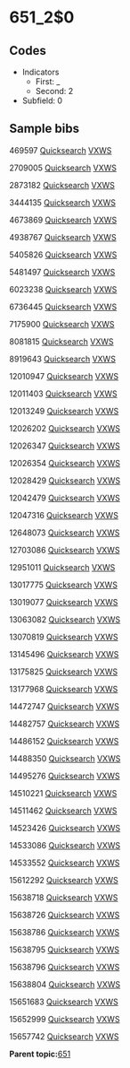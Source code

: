 # 651\_2$0

## Codes

-   Indicators
    -   First: \_
    -   Second: 2
-   Subfield: 0

## Sample bibs

469597 [Quicksearch](https://search.library.yale.edu/catalog/469597) [VXWS](http://prodorbis.library.yale.edu:7014/vxws/GetHoldingsService?bibId=469597)

2709005 [Quicksearch](https://search.library.yale.edu/catalog/2709005) [VXWS](http://prodorbis.library.yale.edu:7014/vxws/GetHoldingsService?bibId=2709005)

2873182 [Quicksearch](https://search.library.yale.edu/catalog/2873182) [VXWS](http://prodorbis.library.yale.edu:7014/vxws/GetHoldingsService?bibId=2873182)

3444135 [Quicksearch](https://search.library.yale.edu/catalog/3444135) [VXWS](http://prodorbis.library.yale.edu:7014/vxws/GetHoldingsService?bibId=3444135)

4673869 [Quicksearch](https://search.library.yale.edu/catalog/4673869) [VXWS](http://prodorbis.library.yale.edu:7014/vxws/GetHoldingsService?bibId=4673869)

4938767 [Quicksearch](https://search.library.yale.edu/catalog/4938767) [VXWS](http://prodorbis.library.yale.edu:7014/vxws/GetHoldingsService?bibId=4938767)

5405826 [Quicksearch](https://search.library.yale.edu/catalog/5405826) [VXWS](http://prodorbis.library.yale.edu:7014/vxws/GetHoldingsService?bibId=5405826)

5481497 [Quicksearch](https://search.library.yale.edu/catalog/5481497) [VXWS](http://prodorbis.library.yale.edu:7014/vxws/GetHoldingsService?bibId=5481497)

6023238 [Quicksearch](https://search.library.yale.edu/catalog/6023238) [VXWS](http://prodorbis.library.yale.edu:7014/vxws/GetHoldingsService?bibId=6023238)

6736445 [Quicksearch](https://search.library.yale.edu/catalog/6736445) [VXWS](http://prodorbis.library.yale.edu:7014/vxws/GetHoldingsService?bibId=6736445)

7175900 [Quicksearch](https://search.library.yale.edu/catalog/7175900) [VXWS](http://prodorbis.library.yale.edu:7014/vxws/GetHoldingsService?bibId=7175900)

8081815 [Quicksearch](https://search.library.yale.edu/catalog/8081815) [VXWS](http://prodorbis.library.yale.edu:7014/vxws/GetHoldingsService?bibId=8081815)

8919643 [Quicksearch](https://search.library.yale.edu/catalog/8919643) [VXWS](http://prodorbis.library.yale.edu:7014/vxws/GetHoldingsService?bibId=8919643)

12010947 [Quicksearch](https://search.library.yale.edu/catalog/12010947) [VXWS](http://prodorbis.library.yale.edu:7014/vxws/GetHoldingsService?bibId=12010947)

12011403 [Quicksearch](https://search.library.yale.edu/catalog/12011403) [VXWS](http://prodorbis.library.yale.edu:7014/vxws/GetHoldingsService?bibId=12011403)

12013249 [Quicksearch](https://search.library.yale.edu/catalog/12013249) [VXWS](http://prodorbis.library.yale.edu:7014/vxws/GetHoldingsService?bibId=12013249)

12026202 [Quicksearch](https://search.library.yale.edu/catalog/12026202) [VXWS](http://prodorbis.library.yale.edu:7014/vxws/GetHoldingsService?bibId=12026202)

12026347 [Quicksearch](https://search.library.yale.edu/catalog/12026347) [VXWS](http://prodorbis.library.yale.edu:7014/vxws/GetHoldingsService?bibId=12026347)

12026354 [Quicksearch](https://search.library.yale.edu/catalog/12026354) [VXWS](http://prodorbis.library.yale.edu:7014/vxws/GetHoldingsService?bibId=12026354)

12028429 [Quicksearch](https://search.library.yale.edu/catalog/12028429) [VXWS](http://prodorbis.library.yale.edu:7014/vxws/GetHoldingsService?bibId=12028429)

12042479 [Quicksearch](https://search.library.yale.edu/catalog/12042479) [VXWS](http://prodorbis.library.yale.edu:7014/vxws/GetHoldingsService?bibId=12042479)

12047316 [Quicksearch](https://search.library.yale.edu/catalog/12047316) [VXWS](http://prodorbis.library.yale.edu:7014/vxws/GetHoldingsService?bibId=12047316)

12648073 [Quicksearch](https://search.library.yale.edu/catalog/12648073) [VXWS](http://prodorbis.library.yale.edu:7014/vxws/GetHoldingsService?bibId=12648073)

12703086 [Quicksearch](https://search.library.yale.edu/catalog/12703086) [VXWS](http://prodorbis.library.yale.edu:7014/vxws/GetHoldingsService?bibId=12703086)

12951011 [Quicksearch](https://search.library.yale.edu/catalog/12951011) [VXWS](http://prodorbis.library.yale.edu:7014/vxws/GetHoldingsService?bibId=12951011)

13017775 [Quicksearch](https://search.library.yale.edu/catalog/13017775) [VXWS](http://prodorbis.library.yale.edu:7014/vxws/GetHoldingsService?bibId=13017775)

13019077 [Quicksearch](https://search.library.yale.edu/catalog/13019077) [VXWS](http://prodorbis.library.yale.edu:7014/vxws/GetHoldingsService?bibId=13019077)

13063082 [Quicksearch](https://search.library.yale.edu/catalog/13063082) [VXWS](http://prodorbis.library.yale.edu:7014/vxws/GetHoldingsService?bibId=13063082)

13070819 [Quicksearch](https://search.library.yale.edu/catalog/13070819) [VXWS](http://prodorbis.library.yale.edu:7014/vxws/GetHoldingsService?bibId=13070819)

13145496 [Quicksearch](https://search.library.yale.edu/catalog/13145496) [VXWS](http://prodorbis.library.yale.edu:7014/vxws/GetHoldingsService?bibId=13145496)

13175825 [Quicksearch](https://search.library.yale.edu/catalog/13175825) [VXWS](http://prodorbis.library.yale.edu:7014/vxws/GetHoldingsService?bibId=13175825)

13177968 [Quicksearch](https://search.library.yale.edu/catalog/13177968) [VXWS](http://prodorbis.library.yale.edu:7014/vxws/GetHoldingsService?bibId=13177968)

14472747 [Quicksearch](https://search.library.yale.edu/catalog/14472747) [VXWS](http://prodorbis.library.yale.edu:7014/vxws/GetHoldingsService?bibId=14472747)

14482757 [Quicksearch](https://search.library.yale.edu/catalog/14482757) [VXWS](http://prodorbis.library.yale.edu:7014/vxws/GetHoldingsService?bibId=14482757)

14486152 [Quicksearch](https://search.library.yale.edu/catalog/14486152) [VXWS](http://prodorbis.library.yale.edu:7014/vxws/GetHoldingsService?bibId=14486152)

14488350 [Quicksearch](https://search.library.yale.edu/catalog/14488350) [VXWS](http://prodorbis.library.yale.edu:7014/vxws/GetHoldingsService?bibId=14488350)

14495276 [Quicksearch](https://search.library.yale.edu/catalog/14495276) [VXWS](http://prodorbis.library.yale.edu:7014/vxws/GetHoldingsService?bibId=14495276)

14510221 [Quicksearch](https://search.library.yale.edu/catalog/14510221) [VXWS](http://prodorbis.library.yale.edu:7014/vxws/GetHoldingsService?bibId=14510221)

14511462 [Quicksearch](https://search.library.yale.edu/catalog/14511462) [VXWS](http://prodorbis.library.yale.edu:7014/vxws/GetHoldingsService?bibId=14511462)

14523426 [Quicksearch](https://search.library.yale.edu/catalog/14523426) [VXWS](http://prodorbis.library.yale.edu:7014/vxws/GetHoldingsService?bibId=14523426)

14533086 [Quicksearch](https://search.library.yale.edu/catalog/14533086) [VXWS](http://prodorbis.library.yale.edu:7014/vxws/GetHoldingsService?bibId=14533086)

14533552 [Quicksearch](https://search.library.yale.edu/catalog/14533552) [VXWS](http://prodorbis.library.yale.edu:7014/vxws/GetHoldingsService?bibId=14533552)

15612292 [Quicksearch](https://search.library.yale.edu/catalog/15612292) [VXWS](http://prodorbis.library.yale.edu:7014/vxws/GetHoldingsService?bibId=15612292)

15638718 [Quicksearch](https://search.library.yale.edu/catalog/15638718) [VXWS](http://prodorbis.library.yale.edu:7014/vxws/GetHoldingsService?bibId=15638718)

15638726 [Quicksearch](https://search.library.yale.edu/catalog/15638726) [VXWS](http://prodorbis.library.yale.edu:7014/vxws/GetHoldingsService?bibId=15638726)

15638786 [Quicksearch](https://search.library.yale.edu/catalog/15638786) [VXWS](http://prodorbis.library.yale.edu:7014/vxws/GetHoldingsService?bibId=15638786)

15638795 [Quicksearch](https://search.library.yale.edu/catalog/15638795) [VXWS](http://prodorbis.library.yale.edu:7014/vxws/GetHoldingsService?bibId=15638795)

15638796 [Quicksearch](https://search.library.yale.edu/catalog/15638796) [VXWS](http://prodorbis.library.yale.edu:7014/vxws/GetHoldingsService?bibId=15638796)

15638804 [Quicksearch](https://search.library.yale.edu/catalog/15638804) [VXWS](http://prodorbis.library.yale.edu:7014/vxws/GetHoldingsService?bibId=15638804)

15651683 [Quicksearch](https://search.library.yale.edu/catalog/15651683) [VXWS](http://prodorbis.library.yale.edu:7014/vxws/GetHoldingsService?bibId=15651683)

15652999 [Quicksearch](https://search.library.yale.edu/catalog/15652999) [VXWS](http://prodorbis.library.yale.edu:7014/vxws/GetHoldingsService?bibId=15652999)

15657742 [Quicksearch](https://search.library.yale.edu/catalog/15657742) [VXWS](http://prodorbis.library.yale.edu:7014/vxws/GetHoldingsService?bibId=15657742)

**Parent topic:**[651](../../tags/651/651.md)

